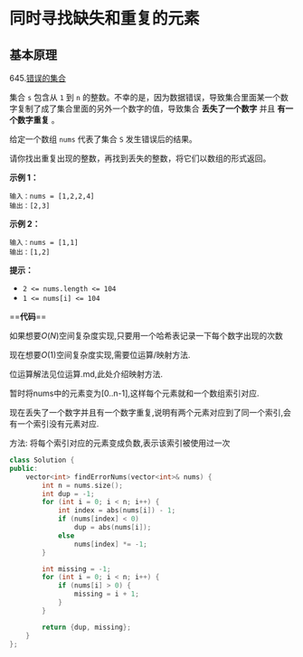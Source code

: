 # 同时寻找缺失和重复的元素

## 基本原理

645.[错误的集合](https://leetcode.cn/problems/set-mismatch/description/)

集合 `s` 包含从 `1` 到 `n` 的整数。不幸的是，因为数据错误，导致集合里面某一个数字复制了成了集合里面的另外一个数字的值，导致集合 **丢失了一个数字** 并且 **有一个数字重复** 。

给定一个数组 `nums` 代表了集合 `S` 发生错误后的结果。

请你找出重复出现的整数，再找到丢失的整数，将它们以数组的形式返回。

 

**示例 1：**

```
输入：nums = [1,2,2,4]
输出：[2,3]
```

**示例 2：**

```
输入：nums = [1,1]
输出：[1,2]
```

 

**提示：**

- `2 <= nums.length <= 104`
- `1 <= nums[i] <= 104`



==**代码**==

如果想要${O(N)}$空间复杂度实现,只要用一个哈希表记录一下每个数字出现的次数

现在想要${O(1)}$空间复杂度实现,需要位运算/映射方法.

位运算解法见位运算.md,此处介绍映射方法.

暂时将nums中的元素变为[0..n-1],这样每个元素就和一个数组索引对应.

现在丢失了一个数字并且有一个数字重复,说明有两个元素对应到了同一个索引,会有一个索引没有元素对应.



方法: 将每个索引对应的元素变成负数,表示该索引被使用过一次

```c++
class Solution {
public:
    vector<int> findErrorNums(vector<int>& nums) {
        int n = nums.size();
        int dup = -1;
        for (int i = 0; i < n; i++) {
            int index = abs(nums[i]) - 1;
            if (nums[index] < 0)
                dup = abs(nums[i]);
            else
                nums[index] *= -1;
        }

        int missing = -1;
        for (int i = 0; i < n; i++) {
            if (nums[i] > 0) {
                missing = i + 1;
            }
        }

        return {dup, missing};
    }
};
```

